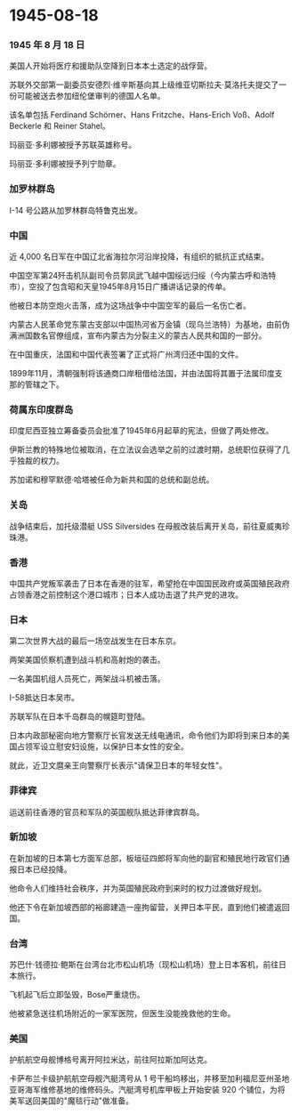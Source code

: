 # 1945-08-18

### 1945 年 8 月 18 日

美国人开始将医疗和援助队空降到日本本土选定的战俘营。

苏联外交部第一副委员安德烈·维辛斯基向其上级维亚切斯拉夫·莫洛托夫提交了一份可能被送去参加纽伦堡审判的德国人名单。

该名单包括 Ferdinand Schörner、Hans Fritzche、Hans-Erich Voß、Adolf
Beckerle 和 Reiner Stahel。

玛丽亚·多利娜被授予苏联英雄称号。

玛丽亚·多利娜被授予列宁勋章。

### 加罗林群岛

I-14 号公路从加罗林群岛特鲁克出发。

### 中国

近 4,000 名日军在中国辽北省海拉尔河沿岸投降，有组织的抵抗正式结束。

中国空军第24歼击机队副司令员郭凤武飞越中国绥远归绥（今内蒙古呼和浩特市），空投了包含昭和天皇1945年8月15日广播讲话记录的传单。

他被日本防空炮火击落，成为这场战争中中国空军的最后一名伤亡者。

内蒙古人民革命党东蒙古支部以中国热河省万金镇（现乌兰浩特）为基地，由前伪满洲国数名官僚组成，宣布内蒙古为分裂主义的蒙古人民共和国的一部分。

在中国重庆，法国和中国代表签署了正式将广州湾归还中国的文件。

1899年11月，清朝强制将该通商口岸租借给法国，并由法国将其置于法属印度支那的管辖之下。

### 荷属东印度群岛

印度尼西亚独立筹备委员会批准了1945年6月起草的宪法，但做了两处修改。

伊斯兰教的特殊地位被取消，在立法议会选举之前的过渡时期，总统职位获得了几乎独裁的权力。

苏加诺和穆罕默德·哈塔被任命为新共和国的总统和副总统。

### 关岛

战争结束后，加托级潜艇 USS Silversides
在母舰改装后离开关岛，前往夏威夷珍珠港。

### 香港

中国共产党叛军袭击了日本在香港的驻军，希望抢在中国国民政府或英国殖民政府占领香港之前控制这个港口城市；日本人成功击退了共产党的进攻。

### 日本

第二次世界大战的最后一场空战发生在日本东京。

两架美国侦察机遭到战斗机和高射炮的袭击。

一名美国机组人员死亡，两架战斗机被击落。

I-58抵达日本吴市。

苏联军队在日本千岛群岛的幌筵町登陆。

日本内政部秘密向地方警察厅长官发送无线电通讯，命令他们为即将到来日本的美国占领军设立慰安妇设施，以保护日本女性的安全。

就此，近卫文麿亲王向警察厅长表示"请保卫日本的年轻女性"。

### 菲律宾

运送前往香港的官员和军队的英国舰队抵达菲律宾群岛。

### 新加坡

在新加坡的日本第七方面军总部，板垣征四郎将军向他的副官和殖民地行政官们通报日本已经投降。

他命令人们维持社会秩序，并为英国殖民政府到来时的权力过渡做好规划。

他还下令在新加坡西部的裕廊建造一座拘留营，关押日本平民，直到他们被遣返回国。

### 台湾

苏巴什·钱德拉·鲍斯在台湾台北市松山机场（现松山机场）登上日本客机，前往日本旅行。

飞机起飞后立即坠毁，Bose严重烧伤。

他被紧急送往机场附近的一家军医院，但医生没能挽救他的生命。

### 美国

护航航空母舰博格号离开阿拉米达，前往阿拉斯加阿达克。

卡萨布兰卡级护航航空母舰汽艇湾号从 1
号干船坞移出，并移至加利福尼亚州圣地亚哥海军维修基地的维修码头。汽艇湾号机库甲板上开始安装
920 个铺位，为将美军送回美国的"魔毯行动"做准备。